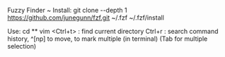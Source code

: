 Fuzzy Finder ~ Install:
    git clone --depth 1 https://github.com/junegunn/fzf.git ~/.fzf
    ~/.fzf/install

Use:
    cd **<Tab>
    vim <Ctrl+t>      : find current directory
    Ctrl+r            : search command history, ^[np] to move, <tab>to mark multiple (in terminal)
    (Tab for multiple selection)

